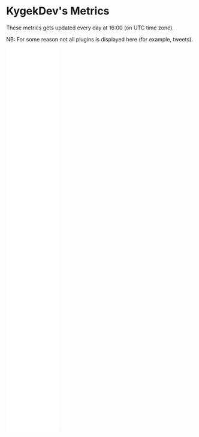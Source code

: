 # KygekDev's Metrics

These metrics gets updated every day at 16:00 (on UTC time zone).

NB: For some reason not all plugins is displayed here (for example, tweets).

![Metrics](/github-metrics.svg)
